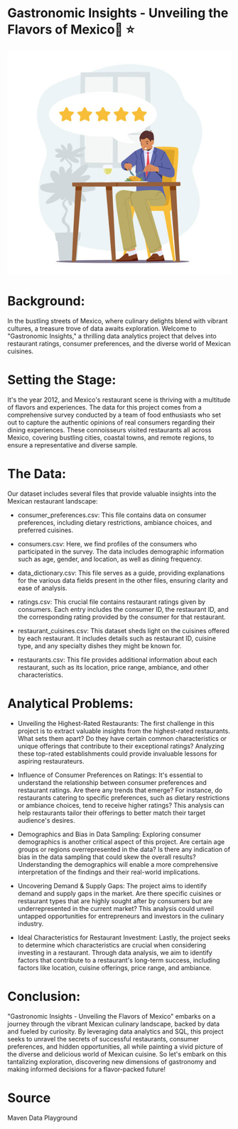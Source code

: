 # Gastronomic Insights - Unveiling the Flavors of Mexico🌮 ⭐
![](restaurant_ratings_img.jpeg)
# Background:
In the bustling streets of Mexico, where culinary delights blend with vibrant cultures, a treasure trove of data awaits exploration. Welcome to "Gastronomic Insights," a thrilling data analytics project that delves into restaurant ratings, consumer preferences, and the diverse world of Mexican cuisines.

# Setting the Stage:
It's the year 2012, and Mexico's restaurant scene is thriving with a multitude of flavors and experiences. The data for this project comes from a comprehensive survey conducted by a team of food enthusiasts who set out to capture the authentic opinions of real consumers regarding their dining experiences. These connoisseurs visited restaurants all across Mexico, covering bustling cities, coastal towns, and remote regions, to ensure a representative and diverse sample.

# The Data:
Our dataset includes several files that provide valuable insights into the Mexican restaurant landscape:

* consumer_preferences.csv: This file contains data on consumer preferences, including dietary restrictions, ambiance choices, and preferred cuisines.

* consumers.csv: Here, we find profiles of the consumers who participated in the survey. The data includes demographic information such as age, gender, and location, as well as dining frequency.

* data_dictionary.csv: This file serves as a guide, providing explanations for the various data fields present in the other files, ensuring clarity and ease of analysis.

* ratings.csv: This crucial file contains restaurant ratings given by consumers. Each entry includes the consumer ID, the restaurant ID, and the corresponding rating provided by the consumer for that restaurant.

* restaurant_cuisines.csv: This dataset sheds light on the cuisines offered by each restaurant. It includes details such as restaurant ID, cuisine type, and any specialty dishes they might be known for.

* restaurants.csv: This file provides additional information about each restaurant, such as its location, price range, ambiance, and other characteristics.

# Analytical Problems:

* Unveiling the Highest-Rated Restaurants: The first challenge in this project is to extract valuable insights from the highest-rated restaurants. What sets them apart? Do they have certain common characteristics or unique offerings that contribute to their exceptional ratings? Analyzing these top-rated establishments could provide invaluable lessons for aspiring restaurateurs.

* Influence of Consumer Preferences on Ratings: It's essential to understand the relationship between consumer preferences and restaurant ratings. Are there any trends that emerge? For instance, do restaurants catering to specific preferences, such as dietary restrictions or ambiance choices, tend to receive higher ratings? This analysis can help restaurants tailor their offerings to better match their target audience's desires.

* Demographics and Bias in Data Sampling: Exploring consumer demographics is another critical aspect of this project. Are certain age groups or regions overrepresented in the data? Is there any indication of bias in the data sampling that could skew the overall results? Understanding the demographics will enable a more comprehensive interpretation of the findings and their real-world implications.

* Uncovering Demand & Supply Gaps: The project aims to identify demand and supply gaps in the market. Are there specific cuisines or restaurant types that are highly sought after by consumers but are underrepresented in the current market? This analysis could unveil untapped opportunities for entrepreneurs and investors in the culinary industry.

* Ideal Characteristics for Restaurant Investment: Lastly, the project seeks to determine which characteristics are crucial when considering investing in a restaurant. Through data analysis, we aim to identify factors that contribute to a restaurant's long-term success, including factors like location, cuisine offerings, price range, and ambiance.

# Conclusion:
"Gastronomic Insights - Unveiling the Flavors of Mexico" embarks on a journey through the vibrant Mexican culinary landscape, backed by data and fueled by curiosity. By leveraging data analytics and SQL, this project seeks to unravel the secrets of successful restaurants, consumer preferences, and hidden opportunities, all while painting a vivid picture of the diverse and delicious world of Mexican cuisine. So let's embark on this tantalizing exploration, discovering new dimensions of gastronomy and making informed decisions for a flavor-packed future!
# Source 
Maven Data Playground
